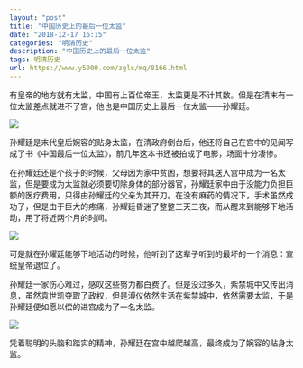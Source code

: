 ```yaml
---
layout: "post"
title: "中国历史上的最后一位太监"
date: "2018-12-17 16:15"
categories: "明清历史"
description: "中国历史上的最后一位太监"
tags: 明清历史
url: https://www.y5000.com/zgls/mq/8166.html
---
```






有皇帝的地方就有太监，中国有上百位帝王，太监更是不计其数。但是在清末有一位太监差点就进不了宫，他也是中国历史上最后一位太监——孙耀廷。

![](https://img.y5000.com/uploads/allimg/161223/8-161223142629159.jpg)

孙耀廷是末代皇后婉容的贴身太监，在清政府倒台后，他还将自己在宫中的见闻写成了书《中国最后一位太监》，前几年这本书还被拍成了电影，场面十分凄惨。

在孙耀廷还是个孩子的时候，父母因为家中贫困，想要将其送入宫中成为一名太监，但是要成为太监就必须要切除身体的部分器官，孙耀廷家中由于没能力负担巨额的医疗费用，只得由孙耀廷的父亲为其开刀。在没有麻药的情况下，手术虽然成功了，但是由于巨大的疼痛，孙耀廷昏迷了整整三天三夜，而从醒来到能够下地活动，用了将近两个月的时间。

![](https://img.y5000.com/uploads/allimg/161223/8-16122314263T06.jpg)

可是就在孙耀廷能够下地活动的时候，他听到了这辈子听到的最坏的一个消息：宣统皇帝退位了。

孙耀廷一家伤心难过，感叹这些努力都白费了。但是没过多久，紫禁城中又传出消息，虽然袁世凯夺取了政权，但是溥仪依然生活在紫禁城中，依然需要太监，于是孙耀廷便如愿以偿的进宫成为了一名太监。

![](https://img.y5000.com/uploads/allimg/161223/8-161223142A13E.jpg)

凭着聪明的头脑和踏实的精神，孙耀廷在宫中越爬越高，最终成为了婉容的贴身太监。
